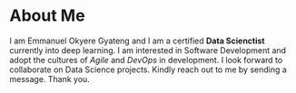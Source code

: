 # About Me
I am Emmanuel Okyere Gyateng and I am a certified **Data Scienctist** currently into deep learning. I am interested in Software Development and adopt the cultures of *Agile* and *DevOps* in development. I look forward to collaborate on Data Science projects. Kindly reach out to me by sending a message. Thank you.

<!---
Emmanuel-Okyere/Emmanuel-Okyere is a ✨ special ✨ repository because its `README.md` (this file) appears on your GitHub profile.
You can click the Preview link to take a look at your changes.
--->
